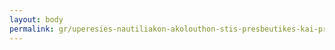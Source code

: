 ```yaml
---
layout: body
permalink: gr/uperesies-nautiliakon-akolouthon-stis-presbeutikes-kai-proxenikes-arkhes-26/
---
```


